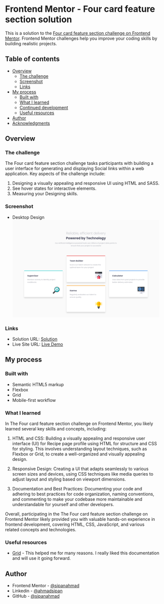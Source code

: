 # Frontend Mentor - Four card feature section solution

This is a solution to the [Four card feature section challenge on Frontend Mentor](https://www.frontendmentor.io/challenges/four-card-feature-section-weK1eFYK). Frontend Mentor challenges help you improve your coding skills by building realistic projects. 

## Table of contents

- [Overview](#overview)
  - [The challenge](#the-challenge)
  - [Screenshot](#screenshot)
  - [Links](#links)
- [My process](#my-process)
  - [Built with](#built-with)
  - [What I learned](#what-i-learned)
  - [Continued development](#continued-development)
  - [Useful resources](#useful-resources)
- [Author](#author)
- [Acknowledgments](#acknowledgments)
## Overview

### The challenge

The Four card feature section challenge tasks participants with building a user interface for generating and displaying Social links within a web application. Key aspects of the challenge include:

1. Designing a visually appealing and responsive UI using HTML and SASS.
2. See hover states for interactive elements.
3. Measuring your Designing skills.

### Screenshot

- Desktop Design
![Desktop Design](./desktop-design.png)

### Links

- Solution URL: [Solution](https://www.frontendmentor.io/solutions/the-four-card-feature-section-challenge-psmzd5-nSh)
- Live Site URL: [Live Demo](https://four-card-feature-section-master-five-sepia.vercel.app/)

## My process

### Built with

- Semantic HTML5 markup
- Flexbox
- Grid
- Mobile-first workflow

### What I learned

In The Four card feature section challenge on Frontend Mentor, you likely learned several key skills and concepts, including:

1. HTML and CSS: Building a visually appealing and responsive user interface (UI) for Recipe page profile using HTML for structure and CSS for styling. This involves understanding layout techniques, such as Flexbox or Grid, to create a well-organized and visually appealing design.

   
2. Responsive Design: Creating a UI that adapts seamlessly to various screen sizes and devices, using CSS techniques like media queries to adjust layout and styling based on viewport dimensions.

3. Documentation and Best Practices: Documenting your code and adhering to best practices for code organization, naming conventions, and commenting to make your codebase more maintainable and understandable for yourself and other developers.

Overall, participating in the The Four card feature section challenge on Frontend Mentor likely provided you with valuable hands-on experience in frontend development, covering HTML, CSS, JavaScript, and various related concepts and technologies.

### Useful resources

- [Grid](https://developer.mozilla.org/en-US/docs/Web/CSS/CSS_grid_layout) - This helped me for many reasons. I really liked this documentation and will use it going forward.

## Author

- Frontend Mentor - [@sipanahmad](https://www.frontendmentor.io/profile/sipanahmad)
- Linkedin - [@ahmadsipan](https://www.linkedin.com/in/ahmadsipan/)
- GitHub - [@sipanahmad](https://github.com/sipanahmad)


